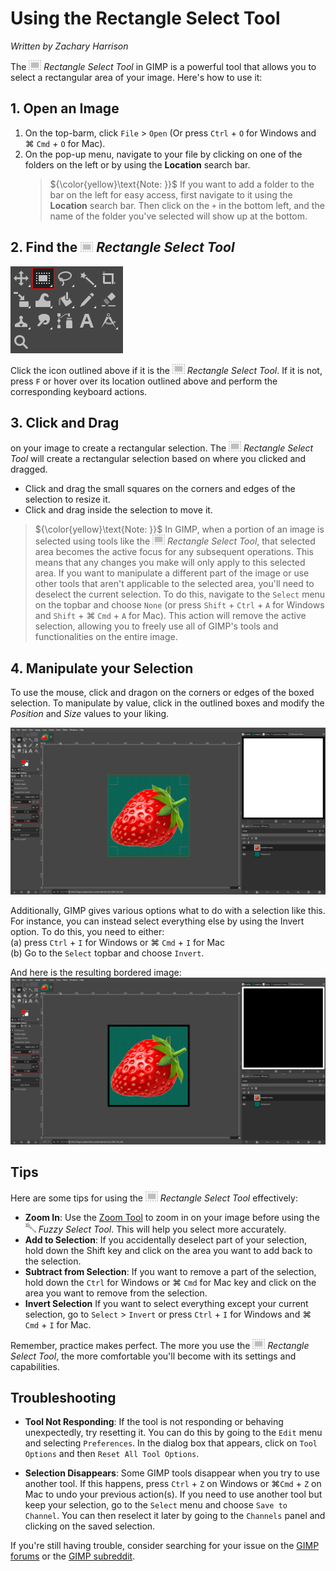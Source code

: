 # Using the Rectangle Select Tool

*Written by Zachary Harrison*

The ![RectangleSelectTool.png](../images/rectangleselecttool.png) *Rectangle Select Tool* in GIMP is a powerful tool that allows you to select a rectangular area of your image. Here's how to use it:

## 1. Open an Image

1. On the top-barm, click `File` > `Open` (Or press `Ctrl` + `O` for Windows and ⌘ `Cmd` + `O` for Mac). 
2. On the pop-up menu, navigate to your file by clicking on one of the folders on the left or by using the **Location** search bar.
    > ${\color{yellow}\text{Note: }}$ If you want to add a folder to the bar on the left for easy access, first navigate to it using the **Location** search bar. Then click on the `+` in the bottom left, and the name of the folder you've selected will show up at the bottom.

## 2. Find the ![RectangleSelectTool.png](../images/rectangleselecttool.png) *Rectangle Select Tool*

![FindingRectangleSelectTool.png](../images/FindingRectangleSelectTool.png)

Click the icon outlined above if it is the ![RectangleSelectTool.png](../images/rectangleselecttool.png) *Rectangle Select Tool*. If it is not, press `F` or hover over its location outlined above and perform the corresponding keyboard actions. 

## 3. Click and Drag

on your image to create a rectangular selection. The ![RectangleSelectTool.png](../images/rectangleselecttool.png) *Rectangle Select Tool* will create a rectangular selection based on where you clicked and dragged.

- Click and drag the small squares on the corners and edges of the selection to resize it.
- Click and drag inside the selection to move it.
> ${\color{yellow}\text{Note: }}$ In GIMP, when a portion of an image is selected using tools like the ![RectangleSelectTool.png](../images/rectangleselecttool.png) *Rectangle Select Tool*, that selected area becomes the active focus for any subsequent operations. This means that any changes you make will only apply to this selected area. If you want to manipulate a different part of the image or use other tools that aren't applicable to the selected area, you'll need to deselect the current selection. To do this, navigate to the `Select` menu on the topbar and choose `None` (or press `Shift` + `Ctrl` + `A` for Windows and `Shift` + ⌘ `Cmd` + `A` for Mac). This action will remove the active selection, allowing you to freely use all of GIMP's tools and functionalities on the entire image.

## 4. Manipulate your Selection

To use the mouse, click and dragon on the corners or edges of the boxed selection. To manipulate by value, click in the outlined boxes and modify the *Position* and *Size* values to your liking.

![RectangleSelectToolManipulateSelection.png](../images/RectangleSelectToolManipulateSelection.png)

Additionally, GIMP gives various options what to do with a selection like this. For instance, you can instead select everything else by using the Invert option. To do this, you need to either:
<br />(a) press `Ctrl` + `I` for Windows or ⌘ `Cmd` + `I` for Mac 
<br />(b) Go to the `Select` topbar and choose `Invert`.

And here is the resulting bordered image:
<br />![RectangleSelectToolWithBorder](../images/RectangleSelectToolWithBorder.png)


## Tips 

Here are some tips for using the ![RectangleSelectTool.png](../images/rectangleselecttool.png) *Rectangle Select Tool* effectively:

- **Zoom In**: Use the [Zoom Tool](../other/zoomtool.md) to zoom in on your image before using the ![fuzzyselecttool.png](../images/fuzzyselecttool.png) *Fuzzy Select Tool*. This will help you select more accurately.
- **Add to Selection**: If you accidentally deselect part of your selection, hold down the Shift key and click on the area you want to add back to the selection.
- **Subtract from Selection**: If you want to remove a part of the selection, hold down the `Ctrl` for Windows or ⌘ `Cmd` for Mac key and click on the area you want to remove from the selection.
- **Invert Selection** If you want to select everything except your current selection, go to `Select` > `Invert` or press `Ctrl` + `I` for Windows and ⌘ `Cmd` + `I` for Mac.

Remember, practice makes perfect. The more you use the ![RectangleSelectTool.png](../images/rectangleselecttool.png) *Rectangle Select Tool*, the more comfortable you'll become with its settings and capabilities.

## Troubleshooting

- **Tool Not Responding**: If the tool is not responding or behaving unexpectedly, try resetting it. You can do this by going to the `Edit` menu and selecting `Preferences`. In the dialog box that appears, click on `Tool Options` and then `Reset All Tool Options`.

- **Selection Disappears**: Some GIMP tools disappear when you try to use another tool. If this happens, press `Ctrl` + `Z` on Windows or ⌘`Cmd` + `Z` on Mac to undo your previous action(s). If you need to use another tool but keep your selection, go to the `Select` menu and choose `Save to Channel`. You can then reselect it later by going to the `Channels` panel and clicking on the saved selection.

If you're still having trouble, consider searching for your issue on the [GIMP forums](https://www.gimp-forum.net/) or the [GIMP subreddit](https://www.reddit.com/r/GIMP/).
